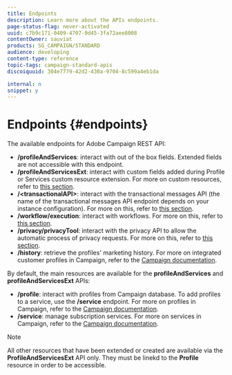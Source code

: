 ```yaml
---
title: Endpoints
description: Learn more about the APIs endpoints.
page-status-flag: never-activated
uuid: c7b9c171-0409-4707-9d45-3fa72aee8008
contentOwner: sauviat
products: SG_CAMPAIGN/STANDARD
audience: developing
content-type: reference
topic-tags: campaign-standard-apis
discoiquuid: 304e7779-42d2-430a-9704-8c599a4eb1da

internal: n
snippet: y
---
```


# Endpoints {#endpoints}

The available endpoints for Adobe Campaign REST API:

* **/profileAndServices**: interact with out of the box fields. Extended fields are not accessible with this endpoint.
* **/profileAndServicesExt**: interact with custom fields added during Profile or Services custom resource extension. For more on custom resources, refer to [this section](#custom-resources).
* **/&lt;transactionalAPI&gt;**: interact with the transactional messages API (the name of the transactional messages API endpoint depends on your instance configuration). For more on this, refer to [this section](#managing-transactional-messages).
* **/workflow/execution**: interact with workflows. For more on this, refer to [this section](#managing-workflows).
* **/privacy/privacyTool**: interact with the privacy API to allow the automatic process of privacy requests. For more on this, refer to [this section](#privacy-management).
* **/history**: retrieve the profiles' marketing history. For more on integrated customer profiles in Campaign, refer to the [Campaign documentation](https://helpx.adobe.com/campaign/standard/audiences/using/integrated-customer-profile.html).

By default, the main resources are available for the **profileAndServices** and **profileAndServicesExt** APIs:

* **/profile**: interact with profiles from Campaign database. To add profiles to a service, use the **/service** endpoint. For more on profiles in Campaign, refer to the [Campaign documentation](https://helpx.adobe.com/campaign/standard/audiences/using/about-profiles.html).
* **/service**: manage subscription services. For more on services in Campaign, refer to the [Campaign documentation](https://helpx.adobe.com/campaign/standard/audiences/using/creating-a-service.html).

>[!NOTE]
>
>All other resources that have been extended or created are available via the <b>ProfileAndServicesExt</b> API only. They must be linekd to the <b>Profile</b> resource in order to be accessible.
